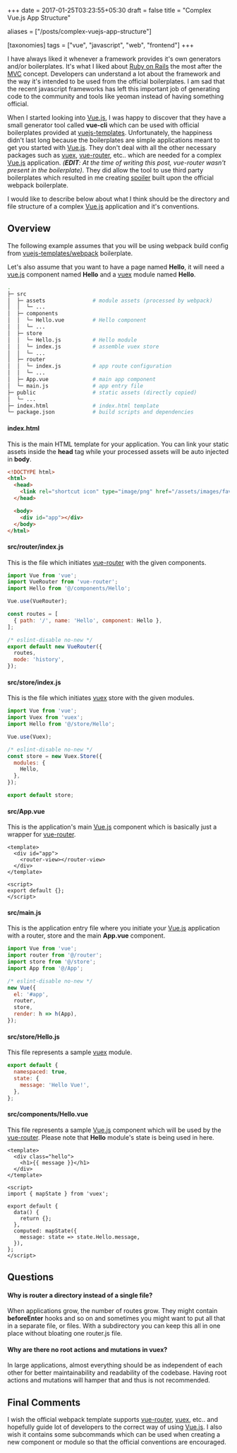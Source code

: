 +++
date = 2017-01-25T03:23:55+05:30
draft = false
title = "Complex Vue.js App Structure"

aliases = ["/posts/complex-vuejs-app-structure"]

[taxonomies]
tags = ["vue", "javascript", "web", "frontend"]
+++

I have always liked it whenever a framework provides it's own generators and/or boilerplates. It's what I liked about [Ruby on Rails](http://rubyonrails.org) the most after the [MVC](https://en.wikipedia.org/wiki/Model–view–controller) concept. Developers can understand a lot about the framework and the way it's intended to be used from the official boilerplates. I am sad that the recent javascript frameworks has left this important job of generating code to the community and tools like yeoman instead of having something official.

When I started looking into [Vue.js][], I was happy to discover that they have a small generator tool called **vue-cli** which can be used with official boilerplates provided at [vuejs-templates](https://github.com/vuejs-templates). Unfortunately, the happiness didn't last long because the boilerplates are simple applications meant to get you started with [Vue.js][]. They don't deal with all the other necessary packages such as [vuex][], [vue-router][], etc.. which are needed for a complex [Vue.js][] application. *(__EDIT__: At the time of writing this post, vue-router wasn't present in the boilerplate)*. They did allow the tool to use third party boilerplates which resulted in me creating [spoiler](https://github.com/pksunkara/spoiler) built upon the official webpack boilerplate.

I would like to describe below about what I think should be the directory and file structure of a complex [Vue.js][] application and it's conventions.

## Overview

The following example assumes that you will be using webpack build config from [vuejs-templates/webpack](https://github.com/vuejs-templates/webpack) boilerplate.

Let's also assume that you want to have a page named **Hello**, it will need a [vue.js][] component named **Hello** and a [vuex][] module named **Hello**.

```bash
.
├─ src
│  ├─ assets               # module assets (processed by webpack)
│  │  └─ ...
│  ├─ components
│  │  └─ Hello.vue         # Hello component
│  │  └─ ...
│  ├─ store
│  │  └─ Hello.js          # Hello module
│  │  └─ index.js          # assemble vuex store
│  │  └─ ...
│  ├─ router
│  │  └─ index.js          # app route configuration
│  │  └─ ...
│  ├─ App.vue              # main app component
│  └─ main.js              # app entry file
├─ public                  # static assets (directly copied)
│  └─ ...
├─ index.html              # index.html template
└─ package.json            # build scripts and dependencies
```

#### index.html

This is the main HTML template for your application. You can link your static assets inside the **head** tag while your processed assets will be auto injected in **body**.

```html
<!DOCTYPE html>
<html>
  <head>
    <link rel="shortcut icon" type="image/png" href="/assets/images/favicon.png"/>
  </head>

  <body>
    <div id="app"></div>
  </body>
</html>
```

#### src/router/index.js

This is the file which initiates [vue-router][] with the given components.

```js
import Vue from 'vue';
import VueRouter from 'vue-router';
import Hello from '@/components/Hello';

Vue.use(VueRouter);

const routes = [
  { path: '/', name: 'Hello', component: Hello },
];

/* eslint-disable no-new */
export default new VueRouter({
  routes,
  mode: 'history',
});
```

#### src/store/index.js

This is the file which initiates [vuex][] store with the given modules.

```js
import Vue from 'vue';
import Vuex from 'vuex';
import Hello from '@/store/Hello';

Vue.use(Vuex);

/* eslint-disable no-new */
const store = new Vuex.Store({
  modules: {
    Hello,
  },
});

export default store;
```

#### src/App.vue

This is the application's main [Vue.js][] component which is basically just a wrapper for [vue-router][].

```vue
<template>
  <div id="app">
    <router-view></router-view>
  </div>
</template>

<script>
export default {};
</script>
```

#### src/main.js

This is the application entry file where you initiate your [Vue.js][] application with a router, store and the main **App.vue** component.

```js
import Vue from 'vue';
import router from '@/router';
import store from '@/store';
import App from '@/App';

/* eslint-disable no-new */
new Vue({
  el: '#app',
  router,
  store,
  render: h => h(App),
});
```

#### src/store/Hello.js

This file represents a sample [vuex][] module.

```js
export default {
  namespaced: true,
  state: {
    message: 'Hello Vue!',
  },
};
```

#### src/components/Hello.vue

This file represents a sample [Vue.js][] component which will be used by the [vue-router][]. Please note that **Hello** module's state is being used in here.

```vue
<template>
  <div class="hello">
    <h1>{{ message }}</h1>
  </div>
</template>

<script>
import { mapState } from 'vuex';

export default {
  data() {
    return {};
  },
  computed: mapState({
    message: state => state.Hello.message,
  }),
};
</script>
```

## Questions

#### Why is router a directory instead of a single file?

When applications grow, the number of routes grow. They might contain **beforeEnter** hooks and so on and sometimes you might want to put all that in a separate file, or files. With a subdirectory you can keep this all in one place without bloating one router.js file.

#### Why are there no root actions and mutations in vuex?

In large applications, almost everything should be as independent of each other for better maintainability and readability of the codebase. Having root actions and mutations will hamper that and thus is not recommended.

## Final Comments

I wish the official webpack template supports [vue-router][], [vuex][], etc.. and hopefully guide lot of developers to the correct way of using [Vue.js][]. I also wish it contains some subcommands which can be used when creating a new component or module so that the official conventions are encouraged.

[Vue.js]: https://vuejs.org
[vuex]: https://vuex.vuejs.org/en/
[vue-router]: https://router.vuejs.org/en/

